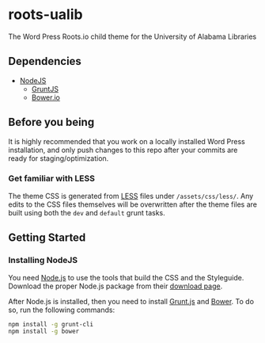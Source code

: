 # roots-ualib
The Word Press Roots.io child theme for the University of Alabama Libraries

## Dependencies
- [NodeJS](http://nodejs.org/)
    - [GruntJS](http://gruntjs.com/)
    - [Bower.io](http://bower.io/)
        
## Before you being

It is highly recommended that you work on a locally installed Word Press installation, and only push changes to this repo
after your commits are ready for staging/optimization.

### Get familiar with LESS
The theme CSS is generated from [LESS](http://lesscss.org/) files under `/assets/css/less/`. Any edits to the CSS files themselves will be overwritten
after the theme files are built using both the `dev` and `default` grunt tasks.

## Getting Started

### Installing NodeJS

You need [Node.js](http://nodejs.org/) to use the tools that build the CSS and the Styleguide. Download the proper Node.js package from their [download page](http://nodejs.org/download/).

After Node.js is installed, then you need to install [Grunt.js](http://gruntjs.com/getting-started) and [Bower](http://bower.io/#install-bower).
To do so, run the following commands:

```bash
npm install -g grunt-cli
npm install -g bower
```